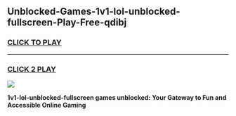 
## Unblocked-Games-1v1-lol-unblocked-fullscreen-Play-Free-qdibj
<h3>
<a href="https://premium76.site?title=1v1-lol-unblocked-fullscreen&ref=18A1">CLICK TO PLAY</a></h3>
<hr>

<h3>
<a href="https://premium76.site?title=1v1-lol-unblocked-fullscreen&ref=18A1">CLICK 2 PLAY</a>
  
</h3>

<a href="https://premium76.site?title=1v1-lol-unblocked-fullscreen&ref=18A1"><img src="https://clearcache.store/games.png"></a>


**1v1-lol-unblocked-fullscreen games unblocked: Your Gateway to Fun and Accessible Online Gaming**
